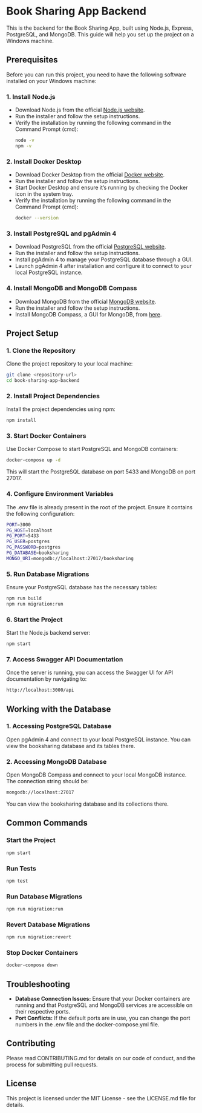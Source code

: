 # Book Sharing App Backend

This is the backend for the Book Sharing App, built using Node.js, Express, PostgreSQL, and MongoDB. This guide will help you set up the project on a Windows machine.

## Prerequisites

Before you can run this project, you need to have the following software installed on your Windows machine:

### 1. Install Node.js

- Download Node.js from the official [Node.js website](https://nodejs.org/).
- Run the installer and follow the setup instructions.
- Verify the installation by running the following command in the Command Prompt (cmd):
  ```bash
  node -v
  npm -v
  ```

### 2. Install Docker Desktop

- Download Docker Desktop from the official [Docker website](https://www.docker.com/products/docker-desktop).
- Run the installer and follow the setup instructions.
- Start Docker Desktop and ensure it’s running by checking the Docker icon in the system tray.
- Verify the installation by running the following command in the Command Prompt (cmd):
  ```bash
  docker --version
  ```

### 3. Install PostgreSQL and pgAdmin 4

- Download PostgreSQL from the official [PostgreSQL website](https://www.postgresql.org/download/).
- Run the installer and follow the setup instructions.
- Install pgAdmin 4 to manage your PostgreSQL database through a GUI.
- Launch pgAdmin 4 after installation and configure it to connect to your local PostgreSQL instance.

### 4. Install MongoDB and MongoDB Compass

- Download MongoDB from the official [MongoDB website](https://www.mongodb.com/try/download/community).
- Run the installer and follow the setup instructions.
- Install MongoDB Compass, a GUI for MongoDB, from [here](https://www.mongodb.com/products/compass).

## Project Setup

### 1. Clone the Repository

Clone the project repository to your local machine:

```bash
git clone <repository-url>
cd book-sharing-app-backend
```

### 2. Install Project Dependencies

Install the project dependencies using npm:

```bash
npm install
```

### 3. Start Docker Containers

Use Docker Compose to start PostgreSQL and MongoDB containers:

```bash
docker-compose up -d
```

This will start the PostgreSQL database on port 5433 and MongoDB on port 27017.

### 4. Configure Environment Variables

The .env file is already present in the root of the project. Ensure it contains the following configuration:

```bash
PORT=3000
PG_HOST=localhost
PG_PORT=5433
PG_USER=postgres
PG_PASSWORD=postgres
PG_DATABASE=booksharing
MONGO_URI=mongodb://localhost:27017/booksharing
```

### 5. Run Database Migrations

Ensure your PostgreSQL database has the necessary tables:

```bash
npm run build
npm run migration:run
```

### 6. Start the Project

Start the Node.js backend server:

```bash
npm start
```

### 7. Access Swagger API Documentation

Once the server is running, you can access the Swagger UI for API documentation by navigating to:

```bash
http://localhost:3000/api
```

## Working with the Database

### 1. Accessing PostgreSQL Database

Open pgAdmin 4 and connect to your local PostgreSQL instance.
You can view the booksharing database and its tables there.

### 2. Accessing MongoDB Database

Open MongoDB Compass and connect to your local MongoDB instance.
The connection string should be:

```bash
mongodb://localhost:27017
```

You can view the booksharing database and its collections there.

## Common Commands

### Start the Project

```bash
npm start
```

### Run Tests

```bash
npm test
```

### Run Database Migrations

```bash
npm run migration:run
```

### Revert Database Migrations

```bash
npm run migration:revert
```

### Stop Docker Containers

```bash
docker-compose down
```

## Troubleshooting

- **Database Connection Issues:** Ensure that your Docker containers are running and that PostgreSQL and MongoDB services are accessible on their respective ports.
- **Port Conflicts:** If the default ports are in use, you can change the port numbers in the .env file and the docker-compose.yml file.

## Contributing

Please read CONTRIBUTING.md for details on our code of conduct, and the process for submitting pull requests.

## License

This project is licensed under the MIT License - see the LICENSE.md file for details.
